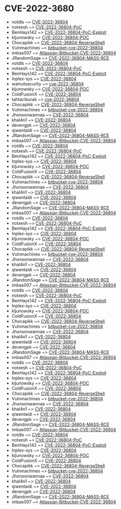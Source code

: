 # CVE-2022-3680


* notdls ~> [CVE-2022-36804](https://www.alice-snow.ru/2022/database/cve-2022-3680/cve-2022-36804-notdls)
* notxesh ~> [CVE-2022-36804-PoC](https://www.alice-snow.ru/2022/database/cve-2022-3680/cve-2022-36804-poc-notxesh)
* BenHays142 ~> [CVE-2022-36804-PoC-Exploit](https://www.alice-snow.ru/2022/database/cve-2022-3680/cve-2022-36804-poc-exploit-benhays142)
* kljunowsky ~> [CVE-2022-36804-POC](https://www.alice-snow.ru/2022/database/cve-2022-3680/cve-2022-36804-poc-kljunowsky)
* Chocapikk ~> [CVE-2022-36804-ReverseShell](https://www.alice-snow.ru/2022/database/cve-2022-3680/cve-2022-36804-reverseshell-chocapikk)
* Vulnmachines ~> [bitbucket-cve-2022-36804](https://www.alice-snow.ru/2022/database/cve-2022-3680/bitbucket-cve-2022-36804-vulnmachines)
* imbas007 ~> [Atlassian-Bitbucket-CVE-2022-36804](https://www.alice-snow.ru/2022/database/cve-2022-3680/atlassian-bitbucket-cve-2022-36804-imbas007)
* JRandomSage ~> [CVE-2022-36804-MASS-RCE](https://www.alice-snow.ru/2022/database/cve-2022-3680/cve-2022-36804-mass-rce-jrandomsage)
* notdls ~> [CVE-2022-36804](https://www.alice-snow.ru/2022/database/cve-2022-3680/cve-2022-36804-notdls)
* notxesh ~> [CVE-2022-36804-PoC](https://www.alice-snow.ru/2022/database/cve-2022-3680/cve-2022-36804-poc-notxesh)
* BenHays142 ~> [CVE-2022-36804-PoC-Exploit](https://www.alice-snow.ru/2022/database/cve-2022-3680/cve-2022-36804-poc-exploit-benhays142)
* Inplex-sys ~> [CVE-2022-36804](https://www.alice-snow.ru/2022/database/cve-2022-3680/cve-2022-36804-inplex-sys)
* walnutsecurity ~> [cve-2022-36804](https://www.alice-snow.ru/2022/database/cve-2022-3680/cve-2022-36804-walnutsecurity)
* kljunowsky ~> [CVE-2022-36804-POC](https://www.alice-snow.ru/2022/database/cve-2022-3680/cve-2022-36804-poc-kljunowsky)
* ColdFusionX ~> [CVE-2022-36804](https://www.alice-snow.ru/2022/database/cve-2022-3680/cve-2022-36804-coldfusionx)
* tahtaciburak ~> [cve-2022-36804](https://www.alice-snow.ru/2022/database/cve-2022-3680/cve-2022-36804-tahtaciburak)
* Chocapikk ~> [CVE-2022-36804-ReverseShell](https://www.alice-snow.ru/2022/database/cve-2022-3680/cve-2022-36804-reverseshell-chocapikk)
* Vulnmachines ~> [bitbucket-cve-2022-36804](https://www.alice-snow.ru/2022/database/cve-2022-3680/bitbucket-cve-2022-36804-vulnmachines)
* Jhonsonwannaa ~> [CVE-2022-36804](https://www.alice-snow.ru/2022/database/cve-2022-3680/cve-2022-36804-jhonsonwannaa)
* khal4n1 ~> [CVE-2022-36804](https://www.alice-snow.ru/2022/database/cve-2022-3680/cve-2022-36804-khal4n1)
* devengpk ~> [CVE-2022-36804](https://www.alice-snow.ru/2022/database/cve-2022-3680/cve-2022-36804-devengpk)
* qiwentaidi ~> [CVE-2022-36804](https://www.alice-snow.ru/2022/database/cve-2022-3680/cve-2022-36804-qiwentaidi)
* JRandomSage ~> [CVE-2022-36804-MASS-RCE](https://www.alice-snow.ru/2022/database/cve-2022-3680/cve-2022-36804-mass-rce-jrandomsage)
* imbas007 ~> [Atlassian-Bitbucket-CVE-2022-36804](https://www.alice-snow.ru/2022/database/cve-2022-3680/atlassian-bitbucket-cve-2022-36804-imbas007)
* notdls ~> [CVE-2022-36804](https://www.alice-snow.ru/2022/database/cve-2022-3680/cve-2022-36804-notdls)
* notxesh ~> [CVE-2022-36804-PoC](https://www.alice-snow.ru/2022/database/cve-2022-3680/cve-2022-36804-poc-notxesh)
* BenHays142 ~> [CVE-2022-36804-PoC-Exploit](https://www.alice-snow.ru/2022/database/cve-2022-3680/cve-2022-36804-poc-exploit-benhays142)
* Inplex-sys ~> [CVE-2022-36804](https://www.alice-snow.ru/2022/database/cve-2022-3680/cve-2022-36804-inplex-sys)
* kljunowsky ~> [CVE-2022-36804-POC](https://www.alice-snow.ru/2022/database/cve-2022-3680/cve-2022-36804-poc-kljunowsky)
* ColdFusionX ~> [CVE-2022-36804](https://www.alice-snow.ru/2022/database/cve-2022-3680/cve-2022-36804-coldfusionx)
* Chocapikk ~> [CVE-2022-36804-ReverseShell](https://www.alice-snow.ru/2022/database/cve-2022-3680/cve-2022-36804-reverseshell-chocapikk)
* Vulnmachines ~> [bitbucket-cve-2022-36804](https://www.alice-snow.ru/2022/database/cve-2022-3680/bitbucket-cve-2022-36804-vulnmachines)
* Jhonsonwannaa ~> [CVE-2022-36804](https://www.alice-snow.ru/2022/database/cve-2022-3680/cve-2022-36804-jhonsonwannaa)
* khal4n1 ~> [CVE-2022-36804](https://www.alice-snow.ru/2022/database/cve-2022-3680/cve-2022-36804-khal4n1)
* qiwentaidi ~> [CVE-2022-36804](https://www.alice-snow.ru/2022/database/cve-2022-3680/cve-2022-36804-qiwentaidi)
* devengpk ~> [CVE-2022-36804](https://www.alice-snow.ru/2022/database/cve-2022-3680/cve-2022-36804-devengpk)
* JRandomSage ~> [CVE-2022-36804-MASS-RCE](https://www.alice-snow.ru/2022/database/cve-2022-3680/cve-2022-36804-mass-rce-jrandomsage)
* imbas007 ~> [Atlassian-Bitbucket-CVE-2022-36804](https://www.alice-snow.ru/2022/database/cve-2022-3680/atlassian-bitbucket-cve-2022-36804-imbas007)
* notdls ~> [CVE-2022-36804](https://www.alice-snow.ru/2022/database/cve-2022-3680/cve-2022-36804-notdls)
* notxesh ~> [CVE-2022-36804-PoC](https://www.alice-snow.ru/2022/database/cve-2022-3680/cve-2022-36804-poc-notxesh)
* BenHays142 ~> [CVE-2022-36804-PoC-Exploit](https://www.alice-snow.ru/2022/database/cve-2022-3680/cve-2022-36804-poc-exploit-benhays142)
* Inplex-sys ~> [CVE-2022-36804](https://www.alice-snow.ru/2022/database/cve-2022-3680/cve-2022-36804-inplex-sys)
* kljunowsky ~> [CVE-2022-36804-POC](https://www.alice-snow.ru/2022/database/cve-2022-3680/cve-2022-36804-poc-kljunowsky)
* ColdFusionX ~> [CVE-2022-36804](https://www.alice-snow.ru/2022/database/cve-2022-3680/cve-2022-36804-coldfusionx)
* Chocapikk ~> [CVE-2022-36804-ReverseShell](https://www.alice-snow.ru/2022/database/cve-2022-3680/cve-2022-36804-reverseshell-chocapikk)
* Vulnmachines ~> [bitbucket-cve-2022-36804](https://www.alice-snow.ru/2022/database/cve-2022-3680/bitbucket-cve-2022-36804-vulnmachines)
* Jhonsonwannaa ~> [CVE-2022-36804](https://www.alice-snow.ru/2022/database/cve-2022-3680/cve-2022-36804-jhonsonwannaa)
* khal4n1 ~> [CVE-2022-36804](https://www.alice-snow.ru/2022/database/cve-2022-3680/cve-2022-36804-khal4n1)
* qiwentaidi ~> [CVE-2022-36804](https://www.alice-snow.ru/2022/database/cve-2022-3680/cve-2022-36804-qiwentaidi)
* devengpk ~> [CVE-2022-36804](https://www.alice-snow.ru/2022/database/cve-2022-3680/cve-2022-36804-devengpk)
* JRandomSage ~> [CVE-2022-36804-MASS-RCE](https://www.alice-snow.ru/2022/database/cve-2022-3680/cve-2022-36804-mass-rce-jrandomsage)
* imbas007 ~> [Atlassian-Bitbucket-CVE-2022-36804](https://www.alice-snow.ru/2022/database/cve-2022-3680/atlassian-bitbucket-cve-2022-36804-imbas007)
* notdls ~> [CVE-2022-36804](https://www.alice-snow.ru/2022/database/cve-2022-3680/cve-2022-36804-notdls)
* notxesh ~> [CVE-2022-36804-PoC](https://www.alice-snow.ru/2022/database/cve-2022-3680/cve-2022-36804-poc-notxesh)
* BenHays142 ~> [CVE-2022-36804-PoC-Exploit](https://www.alice-snow.ru/2022/database/cve-2022-3680/cve-2022-36804-poc-exploit-benhays142)
* Inplex-sys ~> [CVE-2022-36804](https://www.alice-snow.ru/2022/database/cve-2022-3680/cve-2022-36804-inplex-sys)
* kljunowsky ~> [CVE-2022-36804-POC](https://www.alice-snow.ru/2022/database/cve-2022-3680/cve-2022-36804-poc-kljunowsky)
* ColdFusionX ~> [CVE-2022-36804](https://www.alice-snow.ru/2022/database/cve-2022-3680/cve-2022-36804-coldfusionx)
* Chocapikk ~> [CVE-2022-36804-ReverseShell](https://www.alice-snow.ru/2022/database/cve-2022-3680/cve-2022-36804-reverseshell-chocapikk)
* Vulnmachines ~> [bitbucket-cve-2022-36804](https://www.alice-snow.ru/2022/database/cve-2022-3680/bitbucket-cve-2022-36804-vulnmachines)
* Jhonsonwannaa ~> [CVE-2022-36804](https://www.alice-snow.ru/2022/database/cve-2022-3680/cve-2022-36804-jhonsonwannaa)
* khal4n1 ~> [CVE-2022-36804](https://www.alice-snow.ru/2022/database/cve-2022-3680/cve-2022-36804-khal4n1)
* qiwentaidi ~> [CVE-2022-36804](https://www.alice-snow.ru/2022/database/cve-2022-3680/cve-2022-36804-qiwentaidi)
* devengpk ~> [CVE-2022-36804](https://www.alice-snow.ru/2022/database/cve-2022-3680/cve-2022-36804-devengpk)
* JRandomSage ~> [CVE-2022-36804-MASS-RCE](https://www.alice-snow.ru/2022/database/cve-2022-3680/cve-2022-36804-mass-rce-jrandomsage)
* imbas007 ~> [Atlassian-Bitbucket-CVE-2022-36804](https://www.alice-snow.ru/2022/database/cve-2022-3680/atlassian-bitbucket-cve-2022-36804-imbas007)
* notdls ~> [CVE-2022-36804](https://www.alice-snow.ru/2022/database/cve-2022-3680/cve-2022-36804-notdls)
* notxesh ~> [CVE-2022-36804-PoC](https://www.alice-snow.ru/2022/database/cve-2022-3680/cve-2022-36804-poc-notxesh)
* BenHays142 ~> [CVE-2022-36804-PoC-Exploit](https://www.alice-snow.ru/2022/database/cve-2022-3680/cve-2022-36804-poc-exploit-benhays142)
* Inplex-sys ~> [CVE-2022-36804](https://www.alice-snow.ru/2022/database/cve-2022-3680/cve-2022-36804-inplex-sys)
* kljunowsky ~> [CVE-2022-36804-POC](https://www.alice-snow.ru/2022/database/cve-2022-3680/cve-2022-36804-poc-kljunowsky)
* ColdFusionX ~> [CVE-2022-36804](https://www.alice-snow.ru/2022/database/cve-2022-3680/cve-2022-36804-coldfusionx)
* Chocapikk ~> [CVE-2022-36804-ReverseShell](https://www.alice-snow.ru/2022/database/cve-2022-3680/cve-2022-36804-reverseshell-chocapikk)
* Vulnmachines ~> [bitbucket-cve-2022-36804](https://www.alice-snow.ru/2022/database/cve-2022-3680/bitbucket-cve-2022-36804-vulnmachines)
* Jhonsonwannaa ~> [CVE-2022-36804](https://www.alice-snow.ru/2022/database/cve-2022-3680/cve-2022-36804-jhonsonwannaa)
* khal4n1 ~> [CVE-2022-36804](https://www.alice-snow.ru/2022/database/cve-2022-3680/cve-2022-36804-khal4n1)
* qiwentaidi ~> [CVE-2022-36804](https://www.alice-snow.ru/2022/database/cve-2022-3680/cve-2022-36804-qiwentaidi)
* devengpk ~> [CVE-2022-36804](https://www.alice-snow.ru/2022/database/cve-2022-3680/cve-2022-36804-devengpk)
* JRandomSage ~> [CVE-2022-36804-MASS-RCE](https://www.alice-snow.ru/2022/database/cve-2022-3680/cve-2022-36804-mass-rce-jrandomsage)
* imbas007 ~> [Atlassian-Bitbucket-CVE-2022-36804](https://www.alice-snow.ru/2022/database/cve-2022-3680/atlassian-bitbucket-cve-2022-36804-imbas007)
* notdls ~> [CVE-2022-36804](https://www.alice-snow.ru/2022/database/cve-2022-3680/cve-2022-36804-notdls)
* notxesh ~> [CVE-2022-36804-PoC](https://www.alice-snow.ru/2022/database/cve-2022-3680/cve-2022-36804-poc-notxesh)
* BenHays142 ~> [CVE-2022-36804-PoC-Exploit](https://www.alice-snow.ru/2022/database/cve-2022-3680/cve-2022-36804-poc-exploit-benhays142)
* Inplex-sys ~> [CVE-2022-36804](https://www.alice-snow.ru/2022/database/cve-2022-3680/cve-2022-36804-inplex-sys)
* kljunowsky ~> [CVE-2022-36804-POC](https://www.alice-snow.ru/2022/database/cve-2022-3680/cve-2022-36804-poc-kljunowsky)
* ColdFusionX ~> [CVE-2022-36804](https://www.alice-snow.ru/2022/database/cve-2022-3680/cve-2022-36804-coldfusionx)
* Chocapikk ~> [CVE-2022-36804-ReverseShell](https://www.alice-snow.ru/2022/database/cve-2022-3680/cve-2022-36804-reverseshell-chocapikk)
* Vulnmachines ~> [bitbucket-cve-2022-36804](https://www.alice-snow.ru/2022/database/cve-2022-3680/bitbucket-cve-2022-36804-vulnmachines)
* Jhonsonwannaa ~> [CVE-2022-36804](https://www.alice-snow.ru/2022/database/cve-2022-3680/cve-2022-36804-jhonsonwannaa)
* khal4n1 ~> [CVE-2022-36804](https://www.alice-snow.ru/2022/database/cve-2022-3680/cve-2022-36804-khal4n1)
* qiwentaidi ~> [CVE-2022-36804](https://www.alice-snow.ru/2022/database/cve-2022-3680/cve-2022-36804-qiwentaidi)
* devengpk ~> [CVE-2022-36804](https://www.alice-snow.ru/2022/database/cve-2022-3680/cve-2022-36804-devengpk)
* JRandomSage ~> [CVE-2022-36804-MASS-RCE](https://www.alice-snow.ru/2022/database/cve-2022-3680/cve-2022-36804-mass-rce-jrandomsage)
* imbas007 ~> [Atlassian-Bitbucket-CVE-2022-36804](https://www.alice-snow.ru/2022/database/cve-2022-3680/atlassian-bitbucket-cve-2022-36804-imbas007)